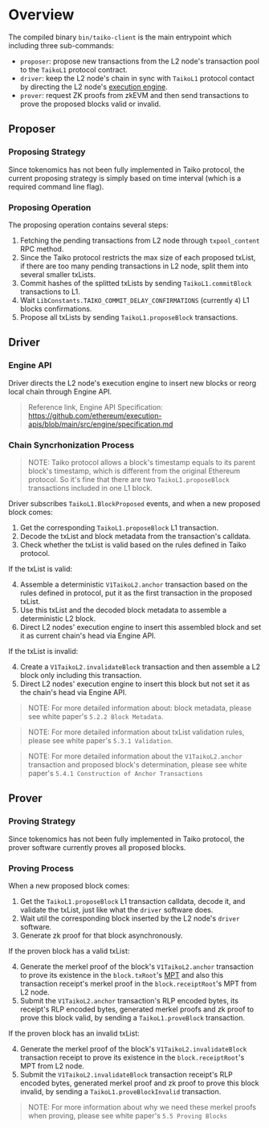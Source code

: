 # Overview

The compiled binary `bin/taiko-client` is the main entrypoint which including three sub-commands:

- `proposer`: propose new transactions from the L2 node's transaction pool to the `TaikoL1` protocol contract.
- `driver`: keep the L2 node's chain in sync with `TaikoL1` protocol contact by directing the L2 node's [execution engine](https://github.com/ethereum/execution-apis/tree/main/src/engine).
- `prover`: request ZK proofs from zkEVM and then send transactions to prove the proposed blocks valid or invalid.

## Proposer

### Proposing Strategy

Since tokenomics has not been fully implemented in Taiko protocol, the current proposing strategy is simply based on time interval (which is a required command line flag).

### Proposing Operation

The proposing operation contains several steps:

1. Fetching the pending transactions from L2 node through `txpool_content` RPC method.
2. Since the Taiko protocol restricts the max size of each proposed txList, if there are too many pending transactions in L2 node, split them into several smaller txLists.
3. Commit hashes of the splitted txLists by sending `TaikoL1.commitBlock` transactions to L1.
4. Wait `LibConstants.TAIKO_COMMIT_DELAY_CONFIRMATIONS` (currently `4`) L1 blocks confirmations.
5. Propose all txLists by sending `TaikoL1.proposeBlock` transactions.

## Driver

### Engine API

Driver directs the L2 node's execution engine to insert new blocks or reorg local chain through Engine API.

> Reference link, Engine API Specification: <https://github.com/ethereum/execution-apis/blob/main/src/engine/specification.md>

### Chain Syncrhonization Process

> NOTE: Taiko protocol allows a block's timestamp equals to its parent block's timestamp, which is different from the original Ethereum protocol. So it's fine that there are two `TaikoL1.proposeBlock` transactions included in one L1 block.

Driver subscribes `TaikoL1.BlockProposed` events, and when a new proposed block comes:

1. Get the corresponding `TaikoL1.proposeBlock` L1 transaction.
2. Decode the txList and block metadata from the transaction's calldata.
3. Check whether the txList is valid based on the rules defined in Taiko protocol.

If the txList is valid:

4. Assemble a deterministic `V1TaikoL2.anchor` transaction based on the rules defined in protocol, put it as the first transaction in the proposed txList.
5. Use this txList and the decoded block metadata to assemble a deterministic L2 block.
6. Direct L2 nodes' execution engine to insert this assembled block and set it as current chain's head via Engine API.

If the txList is invalid:

4. Create a `V1TaikoL2.invalidateBlock` transaction and then assemble a L2 block only including this transaction.
5. Direct L2 nodes' execution engine to insert this block but not set it as the chain's head via Engine API.

> NOTE: For more detailed information about: block metadata, please see white paper's `5.2.2 Block Metadata`.

> NOTE: For more detailed information about txList validation rules, please see white paper's `5.3.1 Validation`.

> NOTE: For more detailed information about the `V1TaikoL2.anchor` transaction and proposed block's determination, please see white paper's `5.4.1 Construction of Anchor Transactions`

## Prover

### Proving Strategy

Since tokenomics has not been fully implemented in Taiko protocol, the prover software currently proves all proposed blocks.

### Proving Process

When a new proposed block comes:

1. Get the `TaikoL1.proposeBlock` L1 transaction calldata, decode it, and validate the txList, just like what the `driver` software does.
2. Wait util the corresponding block inserted by the L2 node's `driver` software.
3. Generate zk proof for that block asynchronously.

If the proven block has a valid txList:

4. Generate the merkel proof of the block's `V1TaikoL2.anchor` transaction to prove its existence in the `block.txRoot`'s [MPT](https://ethereum.org/en/developers/docs/data-structures-and-encoding/patricia-merkle-trie/) and also this transaction receipt's merkel proof in the `block.receiptRoot`'s MPT from L2 node.
5. Submit the `V1TaikoL2.anchor` transaction's RLP encoded bytes, its receipt's RLP encoded bytes, generated merkel proofs and zk proof to prove this block valid, by sending a `TaikoL1.proveBlock` transaction.

If the proven block has an invalid txList:

4. Generate the merkel proof of the block's `V1TaikoL2.invalidateBlock` transaction receipt to prove its existence in the `block.receiptRoot`'s MPT from L2 node.
5. Submit the `V1TaikoL2.invalidateBlock` transaction receipt's RLP encoded bytes, generated merkel proof and zk proof to prove this block invalid, by sending a `TaikoL1.proveBlockInvalid` transaction.

> NOTE: For more information about why we need these merkel proofs when proving, please see white paper's `5.5 Proving Blocks`
